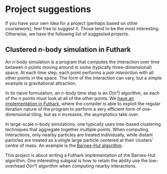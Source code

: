 # Project suggestions

If you have your own idea for a project (perhaps based on other
coursework), feel free to suggest it.  Those tend to be the most
interesting.  Otherwise, we have the following list of suggested
projects.

## Clustered *n*-body simulation in Futhark

An *n*-body simulation is a program that computes the interaction over
time between *n* points moving around in some (typically
three-dimensional) space.  At each time step, each point performs a
*pair interaction* with all other points in the space.  The form of
the interaction can vary, but a simple example is gravitational
attraction.

In its naive formulation, an *n*-body time step is an *O(n²)*
algorithm, as each of the *n* points must look at all of the other
points.  We [have an implementation in
Futhark](https://github.com/diku-dk/futhark-benchmarks/tree/master/accelerate/nbody),
where the compiler is able to exploit the regular iteration nature of
the program to perform a very efficient form of one-dimensional
tiling, but as *n* increases, the asymptotics take over.

In large-scale *n*-body simulations, one typically uses tree-based
clustering techniques that aggregate together multiple points.  When
computing interactions, only nearby particles are treated
individually, while distant particles are treated as a single large
particle centered at their clusters' centre of mass.  An example is
the [Barnes-Hut
algorithm](https://en.wikipedia.org/wiki/Barnes%E2%80%93Hut_simulation).

This project is about writing a Futhark implementation of the
Barnes-Hut algorithm.  One interesting subgoal is how to retain the
ability use the low-overhead *O(n²)* algorithm when computing nearby
interactions.
